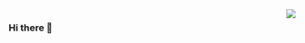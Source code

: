 <img align="right" src="https://github-readme-stats.vercel.app/api?username=mrfour0004&show_icons=true&theme=onedark&hide_title=true" />

### Hi there 👋

<!--
**mrfour0004/mrfour0004** is a ✨ _special_ ✨ repository because its `README.md` (this file) appears on your GitHub profile.

Here are some ideas to get you started:

- 🔭 I’m currently working on ...
- 🌱 I’m currently learning ...
- 👯 I’m looking to collaborate on ...
- 🤔 I’m looking for help with ...
- 💬 Ask me about ...
- 📫 How to reach me: ...
- 😄 Pronouns: ...
- ⚡ Fun fact: ...
-->
